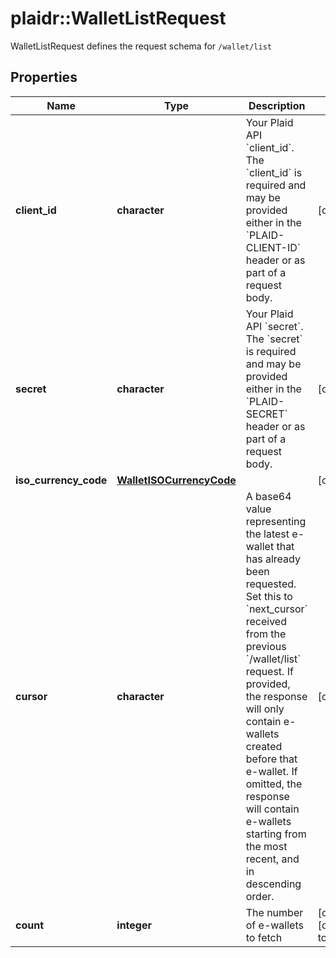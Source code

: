 # plaidr::WalletListRequest

WalletListRequest defines the request schema for `/wallet/list`

## Properties
Name | Type | Description | Notes
------------ | ------------- | ------------- | -------------
**client_id** | **character** | Your Plaid API &#x60;client_id&#x60;. The &#x60;client_id&#x60; is required and may be provided either in the &#x60;PLAID-CLIENT-ID&#x60; header or as part of a request body. | [optional] 
**secret** | **character** | Your Plaid API &#x60;secret&#x60;. The &#x60;secret&#x60; is required and may be provided either in the &#x60;PLAID-SECRET&#x60; header or as part of a request body. | [optional] 
**iso_currency_code** | [**WalletISOCurrencyCode**](WalletISOCurrencyCode.md) |  | [optional] 
**cursor** | **character** | A base64 value representing the latest e-wallet that has already been requested. Set this to &#x60;next_cursor&#x60; received from the previous &#x60;/wallet/list&#x60; request. If provided, the response will only contain e-wallets created before that e-wallet. If omitted, the response will contain e-wallets starting from the most recent, and in descending order. | [optional] 
**count** | **integer** | The number of e-wallets to fetch | [optional] [default to 10]


